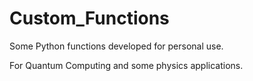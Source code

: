 # Custom_Functions
Some Python functions developed for personal use.

For Quantum Computing and some physics applications.
